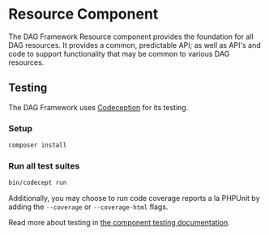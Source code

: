 Resource Component
==================

The DAG Framework Resource component provides the foundation for all DAG resources. It provides a common, predictable API; as well as API's and code to support functionality that may be common to various DAG resources.

Testing
-------
The DAG Framework uses [Codeception](http://codeception.com/) for its testing.

### Setup

```bash
composer install
```

### Run all test suites
```bash
bin/codecept run
```

Additionally, you may choose to run code coverage reports a la PHPUnit by adding the `--coverage` or `--coverage-html` flags.

Read more about testing in [the component testing documentation](#).

